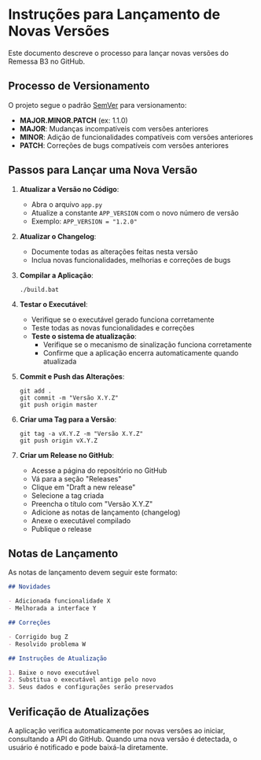 # Instruções para Lançamento de Novas Versões

Este documento descreve o processo para lançar novas versões do Remessa B3 no GitHub.

## Processo de Versionamento

O projeto segue o padrão [SemVer](https://semver.org/) para versionamento:

- **MAJOR.MINOR.PATCH** (ex: 1.1.0)
- **MAJOR**: Mudanças incompatíveis com versões anteriores
- **MINOR**: Adição de funcionalidades compatíveis com versões anteriores
- **PATCH**: Correções de bugs compatíveis com versões anteriores

## Passos para Lançar uma Nova Versão

1. **Atualizar a Versão no Código**:
   - Abra o arquivo `app.py`
   - Atualize a constante `APP_VERSION` com o novo número de versão
   - Exemplo: `APP_VERSION = "1.2.0"`

2. **Atualizar o Changelog**:
   - Documente todas as alterações feitas nesta versão
   - Inclua novas funcionalidades, melhorias e correções de bugs

3. **Compilar a Aplicação**:
   ```
   ./build.bat
   ```

4. **Testar o Executável**:
   - Verifique se o executável gerado funciona corretamente
   - Teste todas as novas funcionalidades e correções
   - **Teste o sistema de atualização**:
     - Verifique se o mecanismo de sinalização funciona corretamente
     - Confirme que a aplicação encerra automaticamente quando atualizada

5. **Commit e Push das Alterações**:
   ```
   git add .
   git commit -m "Versão X.Y.Z"
   git push origin master
   ```

6. **Criar uma Tag para a Versão**:
   ```
   git tag -a vX.Y.Z -m "Versão X.Y.Z"
   git push origin vX.Y.Z
   ```

7. **Criar um Release no GitHub**:
   - Acesse a página do repositório no GitHub
   - Vá para a seção "Releases"
   - Clique em "Draft a new release"
   - Selecione a tag criada
   - Preencha o título com "Versão X.Y.Z"
   - Adicione as notas de lançamento (changelog)
   - Anexe o executável compilado
   - Publique o release

## Notas de Lançamento

As notas de lançamento devem seguir este formato:

```markdown
## Novidades

- Adicionada funcionalidade X
- Melhorada a interface Y

## Correções

- Corrigido bug Z
- Resolvido problema W

## Instruções de Atualização

1. Baixe o novo executável
2. Substitua o executável antigo pelo novo
3. Seus dados e configurações serão preservados
```

## Verificação de Atualizações

A aplicação verifica automaticamente por novas versões ao iniciar, consultando a API do GitHub. Quando uma nova versão é detectada, o usuário é notificado e pode baixá-la diretamente.